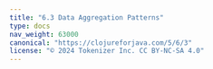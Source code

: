 ```yaml
---
title: "6.3 Data Aggregation Patterns"
type: docs
nav_weight: 63000
canonical: "https://clojureforjava.com/5/6/3"
license: "© 2024 Tokenizer Inc. CC BY-NC-SA 4.0"
---
```

